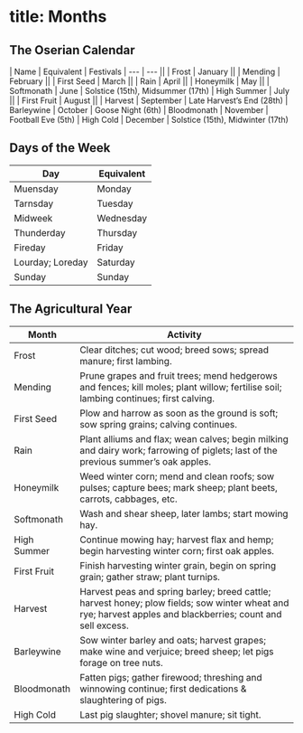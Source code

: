 title: Months
=====
## The Oserian Calendar

| Name        | Equivalent | Festivals
| ---         | ---        ||
| Frost       | January    ||
| Mending     | February   ||
| First Seed  | March      ||
| Rain        | April      ||
| Honeymilk   | May        ||
| Softmonath  | June       | Solstice (15th), Midsummer (17th)
| High Summer | July       ||
| First Fruit | August     ||
| Harvest     | September  | Late Harvest’s End (28th)
| Barleywine  | October    | Goose Night (6th)
| Bloodmonath | November   | Football Eve (5th)
| High Cold   | December   | Solstice (15th), Midwinter (17th)

## Days of the Week

| Day              | Equivalent
| ---              | ---
| Muensday         | Monday
| Tarnsday         | Tuesday
| Midweek          | Wednesday
| Thunderday       | Thursday
| Fireday          | Friday
| Lourday; Loreday | Saturday
| Sunday           | Sunday

## The Agricultural Year

| Month       | Activity
| ---         | ---
| Frost       | Clear ditches; cut wood; breed sows; spread manure; first lambing.
| Mending     | Prune grapes and fruit trees; mend hedgerows and fences; kill moles; plant willow; fertilise soil; lambing continues; first calving.
| First Seed  | Plow and harrow as soon as the ground is soft; sow spring grains; calving continues.
| Rain        | Plant alliums and flax; wean calves; begin milking and dairy work; farrowing of piglets; last of the previous summer’s oak apples.
| Honeymilk   | Weed winter corn; mend and clean roofs; sow pulses; capture bees; mark sheep; plant beets, carrots, cabbages, etc.
| Softmonath  | Wash and shear sheep, later lambs; start mowing hay.
| High Summer | Continue mowing hay; harvest flax and hemp; begin harvesting winter corn; first oak apples.
| First Fruit | Finish harvesting winter grain, begin on spring grain; gather straw; plant turnips.
| Harvest     | Harvest peas and spring barley; breed cattle; harvest honey; plow fields; sow winter wheat and rye; harvest apples and blackberries; count and sell excess.
| Barleywine  | Sow winter barley and oats; harvest grapes; make wine and verjuice; breed sheep; let pigs forage on tree nuts.
| Bloodmonath | Fatten pigs; gather firewood; threshing and winnowing continue; first dedications & slaughtering of pigs.
| High Cold   | Last pig slaughter; shovel manure; sit tight.